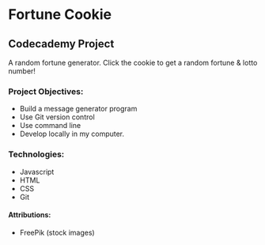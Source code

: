 # Fortune Cookie
## Codecademy Project
A random fortune generator. Click the cookie to get a random fortune & lotto number! 

### Project Objectives:
- Build a message generator program
- Use Git version control
- Use command line
- Develop locally in my computer.

### Technologies:
- Javascript
- HTML
- CSS
- Git

#### Attributions:
- FreePik (stock images)